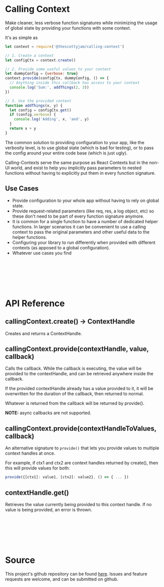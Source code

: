 # Calling Context

Make cleaner, less verbose function signatures while minimizing the usage of global state by providing your functions with some context.

It's as simple as
```js
let context = require('@thescottyjam/calling-context')

// 1. Create a context
let configCtx = context.create()

// 2. Provide some useful values to your context
let dummyConfig = {verbose: true}
context.provide(configCtx, dummyConfig, () => {
  // Anything inside this callback has access to your context
  console.log('Sum:', addThings(2, 3))
})

// 3. Use the provided context
function addThings(x, y) {
  let config = configCtx.get()
  if (config.verbose) {
    console.log('Adding', x, 'and', y)
  }
  return x + y
}
```

The common solution to providing configuration to your app, like the verbosity level, is to use global state (which is bad for testing), or to pass the config around your entire code base (which is just ugly).

Calling-Contexts serve the same purpose as React Contexts but in the non-UI world, and exist to help you implicitly pass parameters to nested functions without having to explicitly put them in every function signature.

## Use Cases

* Provide configuration to your whole app without having to rely on global state.
* Provide request-related parameters (like req, res, a log object, etc) so these don't need to be part of every function signature anymore.
* It is common for a single function to have a number of dedicated helper functions. In larger scenarios it can be convenient to use a calling context to pass the original parameters and other useful data to the helper functions.
* Configuring your library to run differently when provided with different contexts (as apposed to a global configuration).
* Whatever use cases you find

<br/>
<br/>
<br/>
<br/>
<br/>

# API Reference

## callingContext.create() -> ContextHandle

Creates and returns a ContextHandle.

## callingContext.provide(contextHandle, value, callback)

Calls the callback. While the callback is executing, the value will be provided to the contextHandle, and can be retrieved anywhere inside the callback.

If the provided contextHandle already has a value provided to it, it will be overwritten for the duration of the callback, then returned to normal.

Whatever is returned from the callback will be returned by provide().

**NOTE:** async callbacks are not supported.

## callingContext.provide(contextHandleToValues, callback)

An alternative signature to `provide()` that lets you provide values to multiple context handles at once.

For example, if ctx1 and ctx2 are context handles returned by create(), then this will provide values for both:
```js
provide({[ctx1]: value1, [ctx2]: value2}, () => { ... })
```

## contextHandle.get()

Retrieves the value currently being provided to this context handle. If no value is being provided, an error is thrown.

<br/>
<br/>
<br/>
<br/>
<br/>

# Source

This project's github repository can be found [here](https://github.com/theScottyJam/calling-context). Issues and feature requests are welcome, and can be submitted on github.